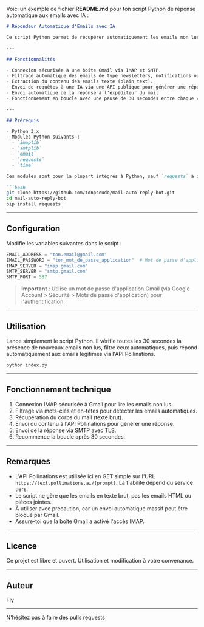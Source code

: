 Voici un exemple de fichier **README.md** pour ton script Python de réponse automatique aux emails avec IA :

````markdown
# Répondeur Automatique d'Emails avec IA

Ce script Python permet de récupérer automatiquement les emails non lus d'une boîte Gmail, d'ignorer les emails automatiques (newsletters, notifications, etc.), de générer une réponse professionnelle à l'aide d'une IA (Pollinations) et d'envoyer cette réponse par email.

---

## Fonctionnalités

- Connexion sécurisée à une boîte Gmail via IMAP et SMTP.
- Filtrage automatique des emails de type newsletters, notifications ou autres emails automatiques.
- Extraction du contenu des emails texte (plain text).
- Envoi de requêtes à une IA via une API publique pour générer une réponse personnalisée et professionnelle.
- Envoi automatique de la réponse à l'expéditeur du mail.
- Fonctionnement en boucle avec une pause de 30 secondes entre chaque vérification.

---

## Prérequis

- Python 3.x
- Modules Python suivants :
  - `imaplib`
  - `smtplib`
  - `email`
  - `requests`
  - `time`

Ces modules sont pour la plupart intégrés à Python, sauf `requests` à installer via pip :

```bash
git clone https://github.com/tonpseudo/mail-auto-reply-bot.git
cd mail-auto-reply-bot
pip install requests
````

---

## Configuration

Modifie les variables suivantes dans le script :

```python
EMAIL_ADDRESS = "ton.email@gmail.com"
EMAIL_PASSWORD = "ton_mot_de_passe_application"  # Mot de passe d'application Gmail
IMAP_SERVER = "imap.gmail.com"
SMTP_SERVER = "smtp.gmail.com"
SMTP_PORT = 587
```

> **Important** : Utilise un mot de passe d'application Gmail (via Google Account > Sécurité > Mots de passe d'application) pour l'authentification.

---

## Utilisation

Lance simplement le script Python. Il vérifie toutes les 30 secondes la présence de nouveaux emails non lus, filtre ceux automatiques, puis répond automatiquement aux emails légitimes via l'API Pollinations.

```bash
python index.py
```

---

## Fonctionnement technique

1. Connexion IMAP sécurisée à Gmail pour lire les emails non lus.
2. Filtrage via mots-clés et en-têtes pour détecter les emails automatiques.
3. Récupération du corps du mail (texte brut).
4. Envoi du contenu à l'API Pollinations pour générer une réponse.
5. Envoi de la réponse via SMTP avec TLS.
6. Recommence la boucle après 30 secondes.

---

## Remarques

* L'API Pollinations est utilisée ici en GET simple sur l'URL `https://text.pollinations.ai/{prompt}`. La fiabilité dépend du service tiers.
* Le script ne gère que les emails en texte brut, pas les emails HTML ou pièces jointes.
* À utiliser avec précaution, car un envoi automatique massif peut être bloqué par Gmail.
* Assure-toi que la boîte Gmail a activé l'accès IMAP.

---

## Licence

Ce projet est libre et ouvert. Utilisation et modification à votre convenance.

---

## Auteur

Fly

---

N'hésitez pas à faire des pulls requests

